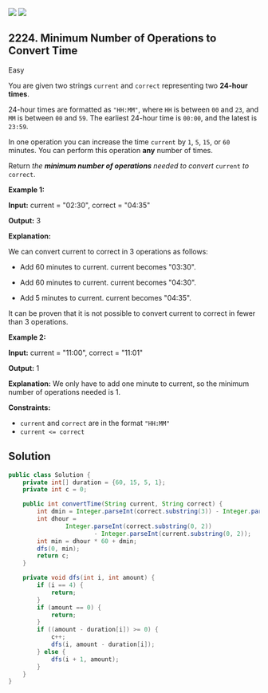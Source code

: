 [![](https://img.shields.io/github/stars/javadev/LeetCode-in-Java?label=Stars&style=flat-square)](https://github.com/javadev/LeetCode-in-Java)
[![](https://img.shields.io/github/forks/javadev/LeetCode-in-Java?label=Fork%20me%20on%20GitHub%20&style=flat-square)](https://github.com/javadev/LeetCode-in-Java/fork)

## 2224\. Minimum Number of Operations to Convert Time

Easy

You are given two strings `current` and `correct` representing two **24-hour times**.

24-hour times are formatted as `"HH:MM"`, where `HH` is between `00` and `23`, and `MM` is between `00` and `59`. The earliest 24-hour time is `00:00`, and the latest is `23:59`.

In one operation you can increase the time `current` by `1`, `5`, `15`, or `60` minutes. You can perform this operation **any** number of times.

Return _the **minimum number of operations** needed to convert_ `current` _to_ `correct`.

**Example 1:**

**Input:** current = "02:30", correct = "04:35"

**Output:** 3

**Explanation:** 

We can convert current to correct in 3 operations as follows: 

- Add 60 minutes to current. current becomes "03:30". 

- Add 60 minutes to current. current becomes "04:30". 

- Add 5 minutes to current. current becomes "04:35". 
  
It can be proven that it is not possible to convert current to correct in fewer than 3 operations.

**Example 2:**

**Input:** current = "11:00", correct = "11:01"

**Output:** 1

**Explanation:** We only have to add one minute to current, so the minimum number of operations needed is 1.

**Constraints:**

*   `current` and `correct` are in the format `"HH:MM"`
*   `current <= correct`

## Solution

```java
public class Solution {
    private int[] duration = {60, 15, 5, 1};
    private int c = 0;

    public int convertTime(String current, String correct) {
        int dmin = Integer.parseInt(correct.substring(3)) - Integer.parseInt(current.substring(3));
        int dhour =
                Integer.parseInt(correct.substring(0, 2))
                        - Integer.parseInt(current.substring(0, 2));
        int min = dhour * 60 + dmin;
        dfs(0, min);
        return c;
    }

    private void dfs(int i, int amount) {
        if (i == 4) {
            return;
        }
        if (amount == 0) {
            return;
        }
        if ((amount - duration[i]) >= 0) {
            c++;
            dfs(i, amount - duration[i]);
        } else {
            dfs(i + 1, amount);
        }
    }
}
```